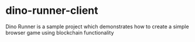 # dino-runner-client
Dino Runner is a sample project which demonstrates how to create a simple browser game using blockchain functionality
